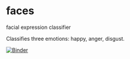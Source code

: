 # faces
facial expression classifier

Classifies three emotions: happy, anger, disgust.

[![Binder](https://mybinder.org/badge_logo.svg)](https://mybinder.org/v2/gh/samuel-gibbon/faces.git/HEAD?urlpath=%2Fvoila%2Frender%2Ffacial_expression_classifier.ipynb)

